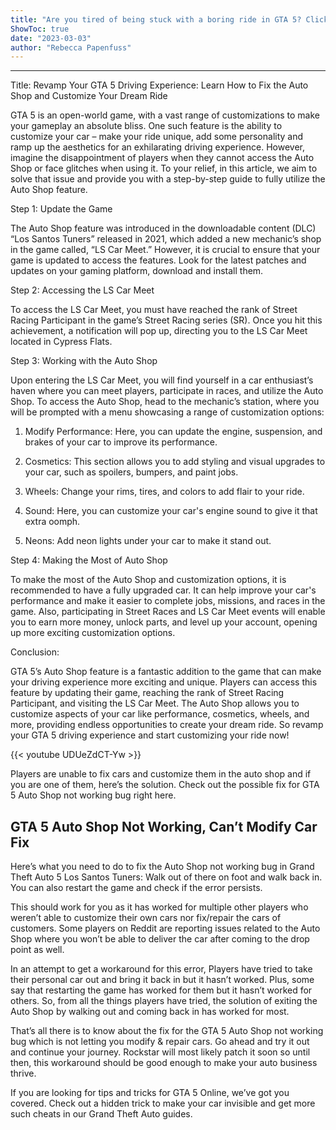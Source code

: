 ```yaml
---
title: "Are you tired of being stuck with a boring ride in GTA 5? Click to learn how to fix the Auto Shop and finally customize your dream car!"
ShowToc: true 
date: "2023-03-03"
author: "Rebecca Papenfuss"
---
```

*****
Title: Revamp Your GTA 5 Driving Experience: Learn How to Fix the Auto Shop and Customize Your Dream Ride

GTA 5 is an open-world game, with a vast range of customizations to make your gameplay an absolute bliss. One such feature is the ability to customize your car – make your ride unique, add some personality and ramp up the aesthetics for an exhilarating driving experience. However, imagine the disappointment of players when they cannot access the Auto Shop or face glitches when using it. To your relief, in this article, we aim to solve that issue and provide you with a step-by-step guide to fully utilize the Auto Shop feature.

Step 1: Update the Game

The Auto Shop feature was introduced in the downloadable content (DLC) “Los Santos Tuners” released in 2021, which added a new mechanic’s shop in the game called, “LS Car Meet.” However, it is crucial to ensure that your game is updated to access the features. Look for the latest patches and updates on your gaming platform, download and install them.

Step 2: Accessing the LS Car Meet

To access the LS Car Meet, you must have reached the rank of Street Racing Participant in the game’s Street Racing series (SR). Once you hit this achievement, a notification will pop up, directing you to the LS Car Meet located in Cypress Flats.

Step 3: Working with the Auto Shop

Upon entering the LS Car Meet, you will find yourself in a car enthusiast’s haven where you can meet players, participate in races, and utilize the Auto Shop. To access the Auto Shop, head to the mechanic’s station, where you will be prompted with a menu showcasing a range of customization options:

1. Modify Performance: Here, you can update the engine, suspension, and brakes of your car to improve its performance.

2. Cosmetics: This section allows you to add styling and visual upgrades to your car, such as spoilers, bumpers, and paint jobs.

3. Wheels: Change your rims, tires, and colors to add flair to your ride.

4. Sound: Here, you can customize your car's engine sound to give it that extra oomph.

5. Neons: Add neon lights under your car to make it stand out.

Step 4: Making the Most of Auto Shop

To make the most of the Auto Shop and customization options, it is recommended to have a fully upgraded car. It can help improve your car's performance and make it easier to complete jobs, missions, and races in the game. Also, participating in Street Races and LS Car Meet events will enable you to earn more money, unlock parts, and level up your account, opening up more exciting customization options.

Conclusion:

GTA 5’s Auto Shop feature is a fantastic addition to the game that can make your driving experience more exciting and unique. Players can access this feature by updating their game, reaching the rank of Street Racing Participant, and visiting the LS Car Meet. The Auto Shop allows you to customize aspects of your car like performance, cosmetics, wheels, and more, providing endless opportunities to create your dream ride. So revamp your GTA 5 driving experience and start customizing your ride now!

{{< youtube UDUeZdCT-Yw >}} 



Players are unable to fix cars and customize them in the auto shop and if you are one of them, here’s the solution. Check out the possible fix for GTA 5 Auto Shop not working bug right here.
 
## GTA 5 Auto Shop Not Working, Can’t Modify Car Fix
 
Here’s what you need to do to fix the Auto Shop not working bug in Grand Theft Auto 5 Los Santos Tuners: Walk out of there on foot and walk back in. You can also restart the game and check if the error persists.
 
This should work for you as it has worked for multiple other players who weren’t able to customize their own cars nor fix/repair the cars of customers. Some players on Reddit are reporting issues related to the Auto Shop where you won’t be able to deliver the car after coming to the drop point as well.
 

 
In an attempt to get a workaround for this error, Players have tried to take their personal car out and bring it back in but it hasn’t worked. Plus, some say that restarting the game has worked for them but it hasn’t worked for others. So, from all the things players have tried, the solution of exiting the Auto Shop by walking out and coming back in has worked for most.
 
That’s all there is to know about the fix for the GTA 5 Auto Shop not working bug which is not letting you modify & repair cars. Go ahead and try it out and continue your journey. Rockstar will most likely patch it soon so until then, this workaround should be good enough to make your auto business thrive.
 
If you are looking for tips and tricks for GTA 5 Online, we’ve got you covered. Check out a hidden trick to make your car invisible and get more such cheats in our Grand Theft Auto guides.




